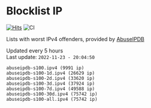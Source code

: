 # Blocklist IP

[![Hits](https://hits.seeyoufarm.com/api/count/incr/badge.svg?url=https%3A%2F%2Fgithub.com%2Fborestad%2Fblocklist-ip%2F&count_bg=%2379C83D&title_bg=%23555555&icon=&icon_color=%23E7E7E7&title=hits&edge_flat=false)](https://hits.seeyoufarm.com)  ![CI](https://img.shields.io/github/workflow/status/borestad/blocklist-ip/CI?style=flat-square)

Lists with worst IPv4 offenders, provided by [AbuseIPDB](https://www.abuseipdb.com/)

<!-- FOOTER-PLACEHOLDER -->
Updated every 5 hours<br>
Last update: `2022-11-23 - 20:04:50`
```
abuseipdb-s100.ipv4 (9991 ip)
abuseipdb-s100-1d.ipv4 (26629 ip)
abuseipdb-s100-2d.ipv4 (33620 ip)
abuseipdb-s100-3d.ipv4 (37924 ip)
abuseipdb-s100-7d.ipv4 (49588 ip)
abuseipdb-s100-30d.ipv4 (75742 ip)
abuseipdb-s100-all.ipv4 (75742 ip)
```
